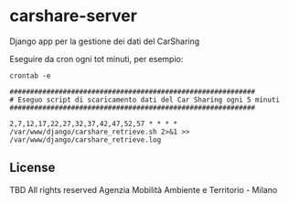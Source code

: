 # carshare-server

Django app per la gestione dei dati del CarSharing

Eseguire da cron ogni tot minuti, per esempio:

    crontab -e
    
    ############################################################
    # Eseguo script di scaricamento dati del Car Sharing ogni 5 minuti
    ############################################################

    2,7,12,17,22,27,32,37,42,47,52,57 * * * * /var/www/django/carshare_retrieve.sh 2>&1 >> /var/www/django/carshare_retrieve.log

## License

TBD
All rights reserved Agenzia Mobilità Ambiente e Territorio - Milano
